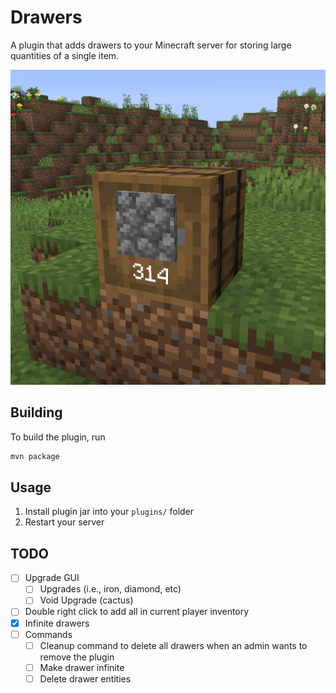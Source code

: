 # Drawers

A plugin that adds drawers to your Minecraft server for storing large
quantities of a single item.

![Drawer holding 314 cobblestone](./img/screenshot.png)

## Building

To build the plugin, run

```sh
mvn package
```

## Usage

1. Install plugin jar into your `plugins/` folder
2. Restart your server

## TODO

- [ ] Upgrade GUI
    - [ ] Upgrades (i.e., iron, diamond, etc)
    - [ ] Void Upgrade (cactus)
- [ ] Double right click to add all in current player inventory
- [x] Infinite drawers
- [ ] Commands
    - [ ] Cleanup command to delete all drawers when an admin wants to
      remove the plugin
    - [ ] Make drawer infinite
    - [ ] Delete drawer entities
